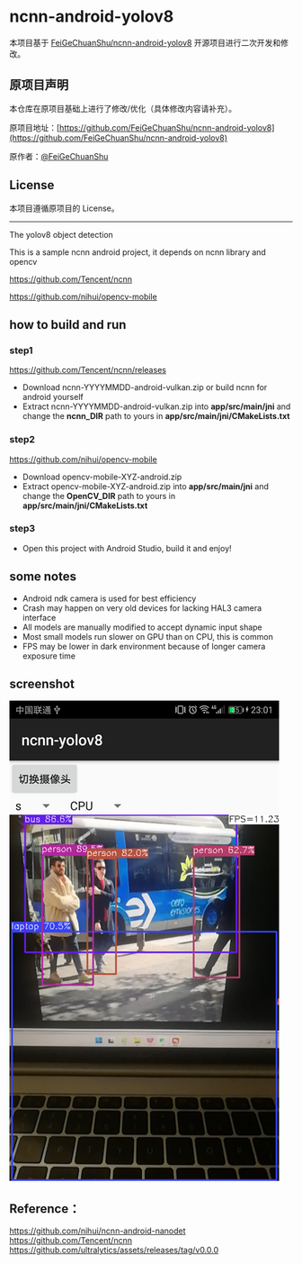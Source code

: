 # ncnn-android-yolov8

本项目基于 [FeiGeChuanShu/ncnn-android-yolov8](https://github.com/FeiGeChuanShu/ncnn-android-yolov8) 开源项目进行二次开发和修改。

## 原项目声明

本仓库在原项目基础上进行了修改/优化（具体修改内容请补充）。

原项目地址：[https://github.com/FeiGeChuanShu/ncnn-android-yolov8](https://github.com/FeiGeChuanShu/ncnn-android-yolov8)

原作者：[@FeiGeChuanShu](https://github.com/FeiGeChuanShu)

## License

本项目遵循原项目的 License。

---

The yolov8 object detection

This is a sample ncnn android project, it depends on ncnn library and opencv

https://github.com/Tencent/ncnn

https://github.com/nihui/opencv-mobile


## how to build and run
### step1
https://github.com/Tencent/ncnn/releases

* Download ncnn-YYYYMMDD-android-vulkan.zip or build ncnn for android yourself
* Extract ncnn-YYYYMMDD-android-vulkan.zip into **app/src/main/jni** and change the **ncnn_DIR** path to yours in **app/src/main/jni/CMakeLists.txt**

### step2
https://github.com/nihui/opencv-mobile

* Download opencv-mobile-XYZ-android.zip
* Extract opencv-mobile-XYZ-android.zip into **app/src/main/jni** and change the **OpenCV_DIR** path to yours in **app/src/main/jni/CMakeLists.txt**

### step3
* Open this project with Android Studio, build it and enjoy!

## some notes
* Android ndk camera is used for best efficiency
* Crash may happen on very old devices for lacking HAL3 camera interface
* All models are manually modified to accept dynamic input shape
* Most small models run slower on GPU than on CPU, this is common
* FPS may be lower in dark environment because of longer camera exposure time

## screenshot
![](screenshot.png)

## Reference：  
https://github.com/nihui/ncnn-android-nanodet  
https://github.com/Tencent/ncnn  
https://github.com/ultralytics/assets/releases/tag/v0.0.0
